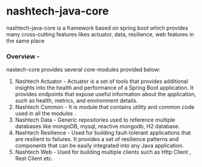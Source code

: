 # nashtech-java-core
nashtech-java-core is a framework based on spring boot which provides many cross-cutting features likes actuator, data, resilience,
web features in the same place

### Overview -
nastech-core provides several core-modules provided below:

1. Nashtech Actuator - Actuator is a set of tools that provides additional insights into the health and performance of a Spring Boot application. It provides endpoints that expose useful information about the application, such as health, metrics, and environment details.
2. Nashtech Common - It is module that contains utility and common code used in all the modules .
3. Nashtech Data - Generic repositories used to reference multiple databases like mongoDB, mysql, reactive mongodb, H2 database.
4. Nashtech Resilience - Used for building fault-tolerant applications that are resilient to failures. It provides a set of resilience patterns and components that can be easily integrated into any Java application.
5. Nashtech Web - Used for building multiple clients such as Http Client , Rest Client etc.
